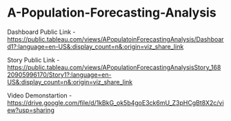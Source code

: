 # A-Population-Forecasting-Analysis


Dashboard Public Link - https://public.tableau.com/views/APopulatoinForecastingAnalysis/Dashboard1?:language=en-US&:display_count=n&:origin=viz_share_link

Story Public Link - https://public.tableau.com/views/APopulationForecastingAnalysisStory_16820905996170/Story1?:language=en-US&:display_count=n&:origin=viz_share_link

Video Demonstartion - https://drive.google.com/file/d/1kBkG_ok5b4goE3ck6mU_Z3pHCgBt8X2c/view?usp=sharing

